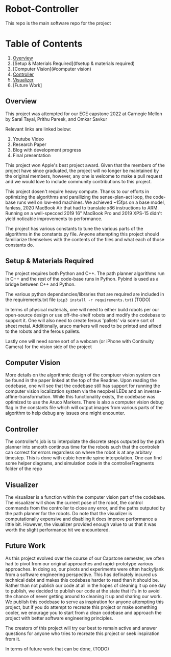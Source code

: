 # Robot-Controller

This repo is the main software repo for the project

# Table of Contents
1. [Overview](#overview)
2. [Setup & Materials Required](#setup & materials required)
3. [Computer Vision](#computer vision)
4. [Controller](#controller)
5. [Visualizer](#visualizer)
6. [Future Work]


## Overview

This project was attempted for our ECE capstone 2022 at Carnegie Mellon by Saral Tayal, Prithu Pareek, and Omkar Savkur

Relevant links are linked below: 
1. Youtube Video
2. Research Paper
3. Blog with development progress
4. Final presentation

This project won Apple's best project award. Given that the members of the project have since graduated, the project will no longer be maintained by the original members, however, any one is welcome to make a pull request and we would love to include community contributions to this project.

This project dosen't require heavy compute. Thanks to our efforts in optimizing the algorithms and parallizing the sense-plan-act loop, the code-base runs well on low-end machines. We achieved ~15fps on a base model, fanless, 2020 MacBook Air that had to translate x86 instructions to ARM. Running on a well-specced 2019 16" MacBook Pro and 2019 XPS-15 didn't yield noticable improvements to performance. 

The project has various constants to tune the various parts of the algorithms in the constants.py file. Anyone attempting this project should familiarize themselves with the contents of the files and what each of those constants do.

## Setup & Materials Required

The project requires both Python and C++. The path planner algorithms run in C++ and the rest of the code-base runs in Python. Pybind is used as a bridge between C++ and Python.

The various python dependancies/libraries that are required are included in the requirements.txt file (`pip3 install -r requirements.txt`) (TODO)

In terms of physical materials, one will need to either build robots per our open-source design or use off-the-shelf robots and modify the codebase to support it. One will also need to create ferous 'pallets' via some sort of sheet metal. Additionally, aruco markers will need to be printed and afixed to the robots and the ferous pallets.

Lastly one will need some sort of a webcam (or iPhone with Continuity Camera) for the vision side of the project

## Computer Vision

More details on the algorithmic design of the comptuer vision system can be found in the paper linked at the top of the Readme. Upon reading the codebase, one will see that the codebase still has support for running the computer vision localization system via the neopixel LEDs and an inverse-affine-transformation. While this functionality exists, the codebase was optimized to use the Aruco Markers. There is also a computer vision debug flag in the constants file which will output images from various parts of the algorithm to help debug any issues one might encounter. 

## Controller

The controller's job is to interpolate the discrete steps outputed by the path planner into smooth continous time for the robots such that the controlelr can correct for errors regardless on where the robot is at any arbitary timestep. This is done with cubic hermite spine interpolation. One can find some helper diagrams, and simulation code in the controllerFragments folder of the repo

## Visualizer
The visualizer is a function within the computer vision part of the codebase. The visualizer will show the current pose of the robot, the control commands from the controller to close any error, and the paths outputed by the path planner for the robots. Do note that the visualizer is computationally expensive and disabling it does improve performance a little bit. However, the visualizer provided enough value to us that it was worth the slight performance hit we encountered.

## Future Work

As this project evolved over the course of our Capstone semester, we often had to pivot from our original approaches and rapid-prototype various approaches. In doing so, our pivots and experiments were often hacky/jank from a software engineering perspective. This has definately incured us technical debt and makes this codebase harder to read than it should be. Rather than not publish our code at all in the hopes of cleaning it up one day to publish, we decided to publish our code at the state that it's in to avoid the chance of never getting around to cleaning it up and sharing our work. We publish this codebase to serve as inspiration for anyone attempting this project, but if you do attempt to recreate this project or make something cooler, we enourage you to start from a clean codebase and approach the project with better software engineering principles. 

The creators of this project will try our best to remain active and answer questions for anyone who tries to recreate this project or seek inspiration from it.

In terms of future work that can be done, (TODO)

